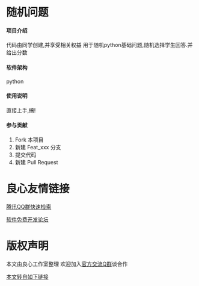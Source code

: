 # 随机问题

#### 项目介绍
代码由同学创建,并享受相关权益
用于随机python基础问题,随机选择学生回答.并给出分数

#### 软件架构
python


#### 使用说明

直接上手,搞!

#### 参与贡献

1. Fork 本项目
2. 新建 Feat_xxx 分支
3. 提交代码
4. 新建 Pull Request



 # 良心友情链接

[腾讯QQ群快速检索](http://u.720life.cn/s/8cf73f7c)

[软件免费开发论坛](http://u.720life.cn/s/bbb01dc0)

# 版权声明 

本文由良心工作室整理 欢迎加入[官方交流Q群](https://u.720life.cn/s/f2316816)谈合作

[本文转自如下链接](http://u.720life.cn/g/2e71d0f0a5c601172267ba20d3a43c6ef69746d13ee8ab7f48dc1a19bb3fc104e31fc07974ba218a5ba84a85e1d5e07f8c0272708d4d126a3cbf617a7474dc02)